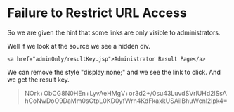 # Failure to Restrict URL Access

So we are given the hint that some links are only visible to administrators.

Well if we look at the source we see a hidden div.

`<a href="adminOnly/resultKey.jsp">Administrator Result Page</a>`

We can remove the style "display:none;" and we see the link to click. And we get 
the result key.

> NOrk+ObCG8N0HEn+LyvAeHMgV+or3d2+/0su43LuvdSVrlUHd2lSsAhCoNwDoO9DaMm0sGtpL0KD0yfWrn4KdFkaxkUSAiIBhuWcnl2lpk4=

